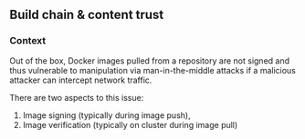 ## Build chain & content trust
### Context
Out of the box, Docker images pulled from a repository are not signed and thus vulnerable to manipulation via man-in-the-middle attacks if a malicious attacker can intercept network traffic.

There are two aspects to this issue:

1. Image signing (typically during image push),
2. Image verification (typically on cluster during image pull)

